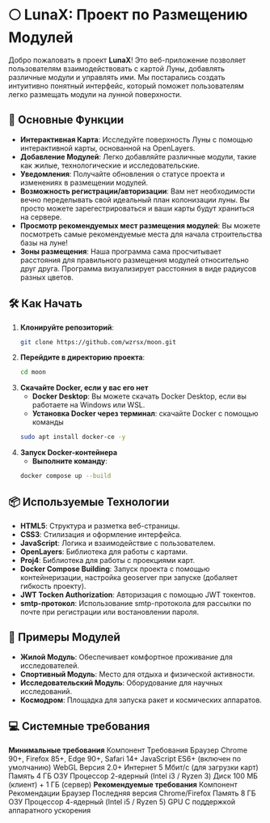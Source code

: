 # 🌕 LunaX: Проект по Размещению Модулей

Добро пожаловать в проект **LunaX**! Это веб-приложение позволяет пользователям взаимодействовать с картой Луны, добавлять различные модули и управлять ими. Мы постарались создать интуитивно понятный интерфейс, который поможет пользователям легко размещать модули на лунной поверхности.

## 🚀 Основные Функции

- **Интерактивная Карта**: Исследуйте поверхность Луны с помощью интерактивной карты, основанной на OpenLayers.
- **Добавление Модулей**: Легко добавляйте различные модули, такие как жилые, технологические и исследовательские.
- **Уведомления**: Получайте обновления о статусе проекта и изменениях в размещении модулей.
- **Возможность регистрации/авторизации**: Вам нет необходимости вечно переделывать свой идеальный план колонизации луны. Вы просто можете зарегестрироваться и ваши карты будут храниться на сервере.
- **Просмотр рекомендуемых мест размещения модулей**: Вы можете посмотреть самые рекомендуемые места для начала строительства базы на луне!
- **Зоны размещения**: Наша программа сама просчитывает расстояния для правильного размещения модулей относительно друг друга. Программа визуализирует расстояния в виде радиусов разных цветов.

## 🛠️ Как Начать

1. **Клонируйте репозиторий**:
   ```bash
   git clone https://github.com/wzrsx/moon.git
2. **Перейдите в директорию проекта**:
   ```bash
   cd moon
3. **Скачайте Docker, если у вас его нет**
   - **Docker Desktop**: Вы можете скачать Docker Desktop, если вы работаете на Windows или WSL.
   - **Установка Docker через терминал**: скачайте Docker с помощью команды
   ```bash
   sudo apt install docker-ce -y
4. **Запуск Docker-контейнера**
   - **Выполните команду**:
   ```bash
   docker compose up --build
   
## 📦 Используемые Технологии

  - **HTML5**: Структура и разметка веб-страницы.
  - **CSS3**: Стилизация и оформление интерфейса.
  - **JavaScript**: Логика и взаимодействие с пользователем.
  - **OpenLayers**: Библиотека для работы с картами.
  - **Proj4**: Библиотека для работы с проекциями карт.
  - **Docker Compose Building**: Запуск проекта с помощью контейнеризации, настройка geoserver при запуске (добаляет гибкость проекту).
  - **JWT Tocken Authorization**: Авторизация с помощью JWT токентов.
  - **smtp-протокол**: Использование smtp-протокола для рассылки по почте при регистрации или востановлении пароля.

## 📸 Примеры Модулей

  - **Жилой Модуль**: Обеспечивает комфортное проживание для исследователей.
  - **Спортивный Модуль**: Место для отдыха и физической активности.
  - **Исследовательский Модуль**: Оборудование для научных исследований.
  - **Космодром**: Площадка для запуска ракет и космических аппаратов.

## 💻 Системные требования
**Минимальные требования**
Компонент	Требования
Браузер	Chrome 90+, Firefox 85+, Edge 90+, Safari 14+
JavaScript	ES6+ (включен по умолчанию)
WebGL	Версия 2.0+
Интернет	5 Мбит/с (для загрузки карт)
Память	4 ГБ ОЗУ
Процессор	2-ядерный (Intel i3 / Ryzen 3)
Диск	100 МБ (клиент) + 1 ГБ (сервер)
**Рекомендуемые требования**
Компонент	Рекомендации
Браузер	Последняя версия Chrome/Firefox
Память	8 ГБ ОЗУ
Процессор	4-ядерный (Intel i5 / Ryzen 5)
GPU	С поддержкой аппаратного ускорения

